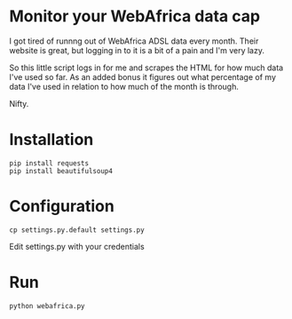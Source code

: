 # Monitor your WebAfrica data cap

I got tired of runnng out of WebAfrica ADSL data every month. Their website is great, but logging in to it is a bit of a pain and I'm very lazy.

So this little script logs in for me and scrapes the HTML for how much data I've used so far. As an added bonus it figures out what percentage of my data I've used in relation to how much of the month is through.

Nifty.

# Installation

```
pip install requests
pip install beautifulsoup4
```

# Configuration

```
cp settings.py.default settings.py
```

Edit settings.py with your credentials

# Run

```
python webafrica.py
```


